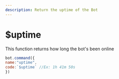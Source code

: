```yaml
---
description: Return the uptime of the Bot
---
```


# $uptime

This function returns how long the bot's been online

```javascript
bot.command({
name:"uptime",
code:`$uptime` //Ex: 1h 41m 50s
})
```
